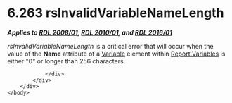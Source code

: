 <html dir="LTR" xmlns:mshelp="http://msdn.microsoft.com/mshelp" xmlns:ddue="http://ddue.schemas.microsoft.com/authoring/2003/5" xmlns:xlink="http://www.w3.org/1999/xlink" xmlns:tool="http://www.microsoft.com/tooltip">
    <head>
        <meta http-equiv="Content-Type" content="text/html; CHARSET=utf-8"></meta>
        <meta name="save" content="history"></meta>
        <title>6.263 rsInvalidVariableNameLength</title>
        <xml>
            <mshelp:toctitle title="6.263 rsInvalidVariableNameLength"></mshelp:toctitle>
            <mshelp:rltitle title="[MS-RDL]: rsInvalidVariableNameLength"></mshelp:rltitle>
            <mshelp:keyword index="A" term="8c28f00e-2f4b-4ff5-937c-9b04ea828875"></mshelp:keyword>
            <mshelp:attr name="DCSext.ContentType" value="open specification"></mshelp:attr>
            <mshelp:attr name="AssetID" value="8c28f00e-2f4b-4ff5-937c-9b04ea828875"></mshelp:attr>
            <mshelp:attr name="TopicType" value="kbRef"></mshelp:attr>
            <mshelp:attr name="DCSext.Title" value="[MS-RDL]: rsInvalidVariableNameLength" />
        </xml>
    </head>
    <body>
        <div id="header">
            <h1 class="heading">6.263 rsInvalidVariableNameLength</h1>
        </div>
        <div id="mainSection">
            <div id="mainBody">
                <div id="allHistory" class="saveHistory"></div>
                <div id="sectionSection0" class="section" name="collapseableSection">
                    

<p><b><i>Applies to </i></b><a href="1e855f94-4617-47e4-b89e-0856c6cb420f.md"><b><i>RDL 2008/01</i></b></a><b><i>,
</i></b><a href="3428e690-a348-4ec7-8a6a-8efb42d2cdee.md"><b><i>RDL 2010/01</i></b></a><b><i>,
and </i></b><a href="52ce3983-2bfc-4e72-9359-42aaf5fe4509.md"><b><i>RDL 2016/01</i></b></a></p>

<p><i>rsInvalidVariableNameLength</i> is a critical error that
will occur when the value of the <b>Name</b> attribute of a <a href="fc2c2c96-ec36-47c2-b156-a6d8c0cbabd8.md">Variable</a> element within <a href="95ecdd74-a49c-402a-b34c-575008581c77.md">Report.Variables</a> is either
&quot;0&quot; or longer than 256 characters.</p>


                </div>
            </div>
        </div>
    </body>
</html>